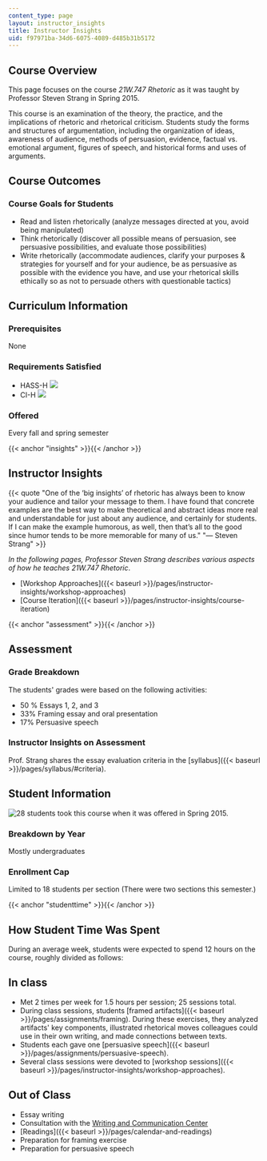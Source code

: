 ```yaml
---
content_type: page
layout: instructor_insights
title: Instructor Insights
uid: f97971ba-34d6-6075-4089-d485b31b5172
---
```


Course Overview
---------------

This page focuses on the course _21W.747 Rhetoric_ as it was taught by Professor Steven Strang in Spring 2015.

This course is an examination of the theory, the practice, and the implications of rhetoric and rhetorical criticism. Students study the forms and structures of argumentation, including the organization of ideas, awareness of audience, methods of persuasion, evidence, factual vs. emotional argument, figures of speech, and historical forms and uses of arguments.

Course Outcomes
---------------

### Course Goals for Students

*   Read and listen rhetorically (analyze messages directed at you, avoid being manipulated)
*   Think rhetorically (discover all possible means of persuasion, see persuasive possibilities, and evaluate those possibilities)
*   Write rhetorically (accommodate audiences, clarify your purposes & strategies for yourself and for your audience, be as persuasive as possible with the evidence you have, and use your rhetorical skills ethically so as not to persuade others with questionable tactics)

Curriculum Information
----------------------

### Prerequisites

None

### Requirements Satisfied

*   HASS-H ![](/images/educator/icon-question-hass-h.png)
*   CI-H ![](/images/educator/icon-question-cih.png)

### Offered

Every fall and spring semester

{{< anchor "insights" >}}{{< /anchor >}}

Instructor Insights
-------------------

{{< quote "One of the ‘big insights’ of rhetoric has always been to know your audience and tailor your message to them. I have found that concrete examples are the best way to make theoretical and abstract ideas more real and understandable for just about any audience, and certainly for students. If I can make the example humorous, as well, then that’s all to the good since humor tends to be more memorable for many of us." "— Steven Strang" >}}

_In the following pages, Professor Steven Strang describes various aspects of how he teaches 21W.747 Rhetoric_.

*   [Workshop Approaches]({{< baseurl >}}/pages/instructor-insights/workshop-approaches)
*   [Course Iteration]({{< baseurl >}}/pages/instructor-insights/course-iteration)

{{< anchor "assessment" >}}{{< /anchor >}}

Assessment
----------

### Grade Breakdown

The students' grades were based on the following activities:

- 50 % Essays 1, 2, and 3
- 33% Framing essay and oral presentation
- 17% Persuasive speech

### Instructor Insights on Assessment

Prof. Strang shares the essay evaluation criteria in the [syllabus]({{< baseurl >}}/pages/syllabus/#criteria).

Student Information
-------------------

![28 students took this course when it was offered in Spring 2015.](BASEURL_PLACEHOLDER/resources/28)

### Breakdown by Year

Mostly undergraduates

### Enrollment Cap

Limited to 18 students per section (There were two sections this semester.)

{{< anchor "studenttime" >}}{{< /anchor >}}

How Student Time Was Spent
--------------------------

During an average week, students were expected to spend 12 hours on the course, roughly divided as follows:

In class
--------

*   Met 2 times per week for 1.5 hours per session; 25 sessions total.
*   During class sessions, students [framed artifacts]({{< baseurl >}}/pages/assignments/framing). During these exercises, they analyzed artifacts' key components, illustrated rhetorical moves colleagues could use in their own writing, and made connections between texts.
*   Students each gave one [persuasive speech]({{< baseurl >}}/pages/assignments/persuasive-speech).
*   Several class sessions were devoted to [workshop sessions]({{< baseurl >}}/pages/instructor-insights/workshop-approaches).

Out of Class
------------

*   Essay writing
*   Consultation with the [Writing and Communication Center](http://cmsw.mit.edu/writing-and-communication-center/)
*   [Readings]({{< baseurl >}}/pages/calendar-and-readings)
*   Preparation for framing exercise
*   Preparation for persuasive speech